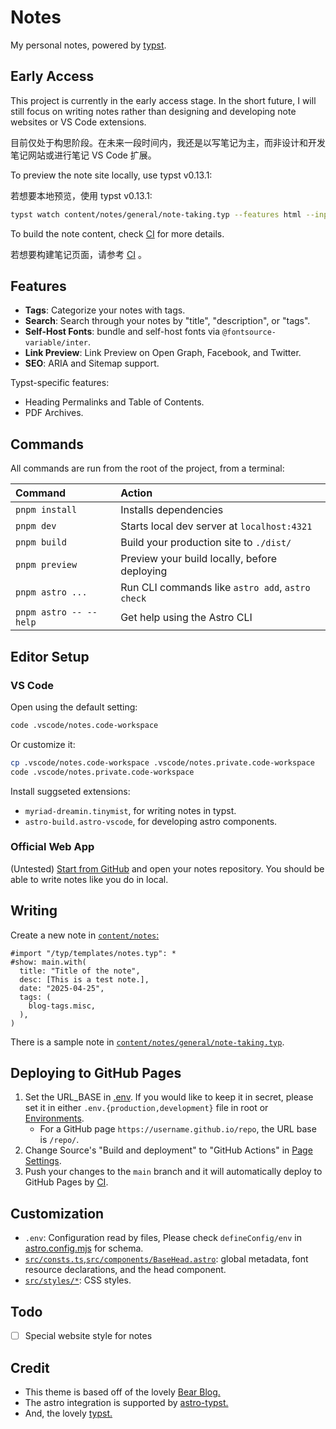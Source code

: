 # Notes

My personal notes, powered by [typst](https://github.com/typst/typst).

## Early Access

This project is currently in the early access stage. In the short future, I will still focus on writing notes rather than designing and developing note websites or VS Code extensions.

目前仅处于构思阶段。在未来一段时间内，我还是以写笔记为主，而非设计和开发笔记网站或进行笔记 VS Code 扩展。

To preview the note site locally, use typst v0.13.1:

若想要本地预览，使用 typst v0.13.1:

```bash
typst watch content/notes/general/note-taking.typ --features html --input x-target=html --input x-preview="{}" --root . dist/test.html
```

To build the note content, check [CI](.github/workflows/gh-pages.yml) for more details.

若想要构建笔记页面，请参考 [CI](.github/workflows/gh-pages.yml) 。

## Features

- **Tags**: Categorize your notes with tags.
- **Search**: Search through your notes by "title", "description", or "tags".
- **Self-Host Fonts**: bundle and self-host fonts via `@fontsource-variable/inter`.
- **Link Preview**: Link Preview on Open Graph, Facebook, and Twitter.
- **SEO**: ARIA and Sitemap support.

Typst-specific features:

- Heading Permalinks and Table of Contents.
- PDF Archives.

## Commands

All commands are run from the root of the project, from a terminal:

| Command                | Action                                           |
| :--------------------- | :----------------------------------------------- |
| `pnpm install`         | Installs dependencies                            |
| `pnpm dev`             | Starts local dev server at `localhost:4321`      |
| `pnpm build`           | Build your production site to `./dist/`          |
| `pnpm preview`         | Preview your build locally, before deploying     |
| `pnpm astro ...`       | Run CLI commands like `astro add`, `astro check` |
| `pnpm astro -- --help` | Get help using the Astro CLI                     |

## Editor Setup

### VS Code

Open using the default setting:

```bash
code .vscode/notes.code-workspace
```

Or customize it:

```bash
cp .vscode/notes.code-workspace .vscode/notes.private.code-workspace
code .vscode/notes.private.code-workspace
```

Install suggseted extensions:

- `myriad-dreamin.tinymist`, for writing notes in typst.
- `astro-build.astro-vscode`, for developing astro components.

### Official Web App

(Untested) [Start from GitHub](https://typst.app/) and open your notes repository. You should be able to write notes like you do in local.

## Writing

Create a new note in [`content/notes`:](./content/notes/)

```typ
#import "/typ/templates/notes.typ": *
#show: main.with(
  title: "Title of the note",
  desc: [This is a test note.],
  date: "2025-04-25",
  tags: (
    blog-tags.misc,
  ),
)
```

There is a sample note in [`content/notes/general/note-taking.typ`](content/notes/general/note-taking.typ).

## Deploying to GitHub Pages

1. Set the URL_BASE in [.env](./.env). If you would like to keep it in secret, please set it in either `.env.{production,development}` file in root or [Environments](../../settings/environments).
   - For a GitHub page `https://username.github.io/repo`, the URL base is `/repo/`.
1. Change Source's "Build and deployment" to "GitHub Actions" in [Page Settings](../../settings/pages).
1. Push your changes to the `main` branch and it will automatically deploy to GitHub Pages by [CI](.github/workflows/gh-pages.yml).

## Customization

- `.env`: Configuration read by files, Please check `defineConfig/env` in [astro.config.mjs](astro.config.mjs) for schema.
- [`src/consts.ts`](./src/consts.ts),[`src/components/BaseHead.astro`](./src/components/BaseHead.astro): global metadata, font resource declarations, and the head component.
- [`src/styles/*`](src/styles/): CSS styles.

## Todo

- [ ] Special website style for notes

## Credit

- This theme is based off of the lovely [Bear Blog.](https://github.com/HermanMartinus/bearblog/)
- The astro integration is supported by [astro-typst.](https://github.com/overflowcat/astro-typst)
- And, the lovely [typst.](https://github.com/typst/typst)
